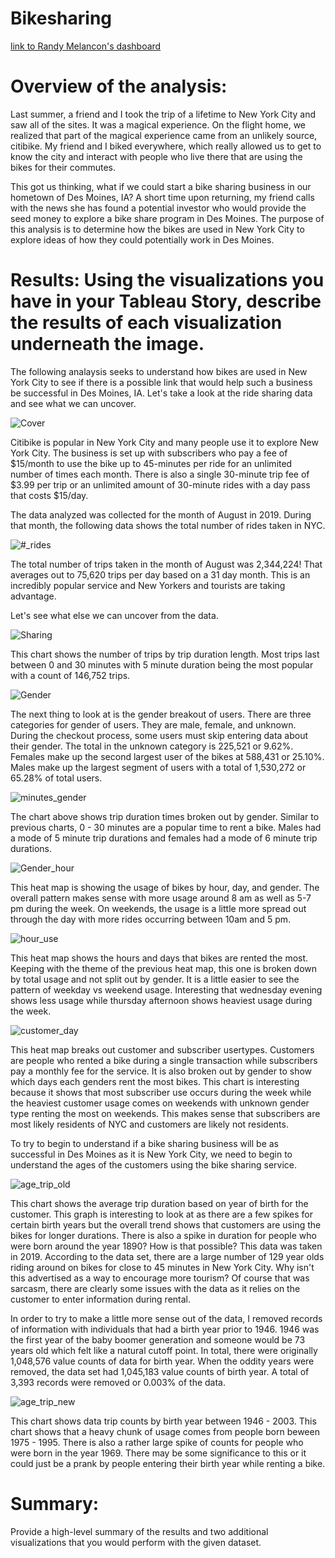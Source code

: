 # Bikesharing

[link to Randy Melancon's dashboard](https://public.tableau.com/app/profile/randy.l.melancon/viz/Challenge_work/ChallengeStory?publish=yes)

# Overview of the analysis: 
Last summer, a friend and I took the trip of a lifetime to New York City and saw all of the sites.  It was a magical experience.  On the flight home, we realized that part of the magical experience came from an unlikely source, citibike.  My friend and I biked everywhere, which really allowed us to get to know the city and interact with people who live there that are using the bikes for their commutes.  

This got us thinking, what if we could start a bike sharing business in our hometown of Des Moines, IA?  A short time upon returning, my friend calls with the news she has found a potential investor who would provide the seed money to explore a bike share program in Des Moines.  The purpose of this analysis is to determine how the bikes are used in New York City to explore ideas of how they could potentially work in Des Moines.  

# Results: Using the visualizations you have in your Tableau Story, describe the results of each visualization underneath the image.

The following analaysis seeks to understand how bikes are used in New York City to see if there is a possible link that would help such a business be successful in Des Moines, IA.  Let's take a look at the ride sharing data and see what we can uncover.

![Cover](https://user-images.githubusercontent.com/107599510/194689272-beb43d40-8695-49f0-b2f8-69d232b2cb22.png)

Citibike is popular in New York City and many people use it to explore New York City.  The business is set up with subscribers who pay a fee of $15/month to use the bike up to 45-minutes per ride for an unlimited number of times each month.  There is also a single 30-minute trip fee of $3.99 per trip or an unlimited amount of 30-minute rides with a day pass that costs $15/day.  

The data analyzed was collected for the month of August in 2019.  During that month, the following data shows the total number of rides taken in NYC.

![#_rides](https://user-images.githubusercontent.com/107599510/194689658-633ccece-ebdb-4933-b8f7-6c894a6719ba.png)

The total number of trips taken in the month of August was 2,344,224!  That averages out to 75,620 trips per day based on a 31 day month.  This is an incredibly popular service and New Yorkers and tourists are taking advantage.  

Let's see what else we can uncover from the data.

![Sharing](https://user-images.githubusercontent.com/107599510/194690347-ac35c15b-2d7e-4fe7-a215-d5d32504bfc6.png)

This chart shows the number of trips by trip duration length.  Most trips last between 0 and 30 minutes with 5 minute duration being the most popular with a count of 146,752 trips.

![Gender](https://user-images.githubusercontent.com/107599510/194690406-5ba2ca15-96b4-4fb2-b4a9-5103acd595b3.png)

The next thing to look at is the gender breakout of users.  There are three categories for gender of users.  They are male, female, and unknown.  During the checkout process, some users must skip entering data about their gender.  The total in the unknown category is 225,521 or 9.62%.  Females make up the second largest user of the bikes at 588,431 or 25.10%.  Males make up the largest segment of users with a total of 1,530,272 or 65.28% of total users.  

![minutes_gender](https://user-images.githubusercontent.com/107599510/194690834-f5feeb33-bb70-4ea6-a27d-8c6a0a30df70.png)

The chart above shows trip duration times broken out by gender.  Similar to previous charts, 0 - 30 minutes are a popular time to rent a bike.  Males had a mode of 5 minute trip durations and females had a mode of 6 minute trip durations.  

![Gender_hour](https://user-images.githubusercontent.com/107599510/194691659-6de257f2-bba7-401d-8b3f-4e299f4cb0b4.png)

This heat map is showing the usage of bikes by hour, day, and gender.  The overall pattern makes sense with more usage around 8 am as well as 5-7 pm during the week.  On weekends, the usage is a little more spread out through the day with more rides occurring between 10am and 5 pm.

![hour_use](https://user-images.githubusercontent.com/107599510/194691744-76c2f9ff-b904-489b-8d15-890b943abd39.png)

This heat map shows the hours and days that bikes are rented the most.  Keeping with the theme of the previous heat map, this one is broken down by total usage and not split out by gender.  It is a little easier to see the pattern of weekday vs weekend usage.  Interesting that wednesday evening shows less usage while thursday afternoon shows heaviest usage during the week.

![customer_day](https://user-images.githubusercontent.com/107599510/194691916-62ebb134-b4c7-495b-8595-3fe9310cba7f.png)

This heat map breaks out customer and subscriber usertypes.  Customers are people who rented a bike during a single transaction while subscribers pay a monthly fee for the service.  It is also broken out by gender to show which days each genders rent the most bikes.  This chart is interesting because it shows that most subscriber use occurs during the week while the heaviest customer usage comes on weekends with unknown gender type renting the most on weekends.  This makes sense that subscribers are most likely residents of NYC and customers are likely not residents.  

To try to begin to understand if a bike sharing business will be as successful in Des Moines as it is New York City, we need to begin to understand the ages of the customers using the bike sharing service.  

![age_trip_old](https://user-images.githubusercontent.com/107599510/194692147-609b5eb8-c73c-4015-a9fa-316feaf3fc74.png)

This chart shows the average trip duration based on year of birth for the customer.  This graph is interesting to look at as there are a few spikes for certain birth years but the overall trend shows that customers are using the bikes for longer durations.  There is also a spike in duration for people who were born around the year 1890?  How is that possible?  This data was taken in 2019.  According to the data set, there are a large number of 129 year olds riding around on bikes for close to 45 minutes in New York City.  Why isn't this advertised as a way to encourage more tourism?  Of course that was sarcasm, there are clearly some issues with the data as it relies on the customer to enter information during rental.  

In order to try to make a little more sense out of the data, I removed records of information with individuals that had a birth year prior to 1946.  1946 was the first year of the baby boomer generation and someone would be 73 years old which felt like a natural cutoff point.  In total, there were originally 1,048,576 value counts of data for birth year.  When the oddity years were removed, the data set had 1,045,183 value counts of birth year.  A total of 3,393 records were removed or 0.003% of the data.  

![age_trip_new](https://user-images.githubusercontent.com/107599510/194693832-ae3ef1c5-4972-4ca1-be10-70b7448ce87d.png)

This chart shows data trip counts by birth year between 1946 - 2003.  This chart shows that a heavy chunk of usage comes from people born beween 1975 - 1995.  There is also a rather large spike of counts for people who were born in the year 1969.  There may be some significance to this or it could just be a prank by people entering their birth year while renting a bike.  


# Summary: 
Provide a high-level summary of the results and two additional visualizations that you would perform with the given dataset.

